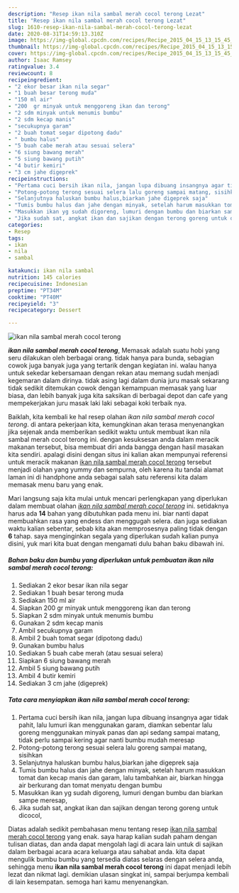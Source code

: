 ```yaml
---
description: "Resep ikan nila sambal merah cocol terong Lezat"
title: "Resep ikan nila sambal merah cocol terong Lezat"
slug: 1610-resep-ikan-nila-sambal-merah-cocol-terong-lezat
date: 2020-08-31T14:59:13.310Z
image: https://img-global.cpcdn.com/recipes/Recipe_2015_04_15_13_15_45_650_edfb2b698ea4c7c93c79/751x532cq70/ikan-nila-sambal-merah-cocol-terong-foto-resep-utama.jpg
thumbnail: https://img-global.cpcdn.com/recipes/Recipe_2015_04_15_13_15_45_650_edfb2b698ea4c7c93c79/751x532cq70/ikan-nila-sambal-merah-cocol-terong-foto-resep-utama.jpg
cover: https://img-global.cpcdn.com/recipes/Recipe_2015_04_15_13_15_45_650_edfb2b698ea4c7c93c79/751x532cq70/ikan-nila-sambal-merah-cocol-terong-foto-resep-utama.jpg
author: Isaac Ramsey
ratingvalue: 3.4
reviewcount: 8
recipeingredient:
- "2 ekor besar ikan nila segar"
- "1 buah besar terong muda"
- "150 ml air"
- "200  gr minyak untuk menggoreng ikan dan terong"
- "2 sdm minyak untuk menumis bumbu"
- "2 sdm kecap manis"
- "secukupnya garam"
- "2 buah tomat segar dipotong dadu"
- " bumbu halus"
- "5 buah cabe merah atau sesuai selera"
- "6 siung bawang merah"
- "5 siung bawang putih"
- "4 butir kemiri"
- "3 cm jahe digeprek"
recipeinstructions:
- "Pertama cuci bersih ikan nila, jangan lupa dibuang insangnya agar tidak pahit, lalu lumuri ikan menggunakan garam, diamkan sebentar lalu goreng menggunakan minyak panas dan api sedang sampai matang, tidak perlu sampai kering agar nanti bumbu mudah meresap"
- "Potong-potong terong sesuai selera lalu goreng sampai matang, sisihkan"
- "Selanjutnya haluskan bumbu halus,biarkan jahe digeprek saja"
- "Tumis bumbu halus dan jahe dengan minyak, setelah harum masukkan tomat dan kecap manis dan garam, lalu tambahkan air, biarkan hingga air berkurang dan tomat menyatu dengan bumbu"
- "Masukkan ikan yg sudah digoreng, lumuri dengan bumbu dan biarkan sampe meresap,"
- "Jika sudah sat, angkat ikan dan sajikan dengan terong goreng untuk dicocol,"
categories:
- Resep
tags:
- ikan
- nila
- sambal

katakunci: ikan nila sambal 
nutrition: 145 calories
recipecuisine: Indonesian
preptime: "PT34M"
cooktime: "PT40M"
recipeyield: "3"
recipecategory: Dessert

---
```



![ikan nila sambal merah cocol terong](https://img-global.cpcdn.com/recipes/Recipe_2015_04_15_13_15_45_650_edfb2b698ea4c7c93c79/751x532cq70/ikan-nila-sambal-merah-cocol-terong-foto-resep-utama.jpg)

<b><i>ikan nila sambal merah cocol terong</i></b>, Memasak adalah suatu hobi yang seru dilakukan oleh berbagai orang. tidak hanya para bunda, sebagian cowok juga banyak juga yang tertarik dengan kegiatan ini. walau hanya untuk sekedar kebersamaan dengan rekan atau memang sudah menjadi kegemaran dalam dirinya. tidak asing lagi dalam dunia juru masak sekarang tidak sedikit ditemukan cowok dengan kemampuan memasak yang luar biasa, dan lebih banyak juga kita saksikan di berbagai depot dan cafe yang mempekerjakan juru masak laki laki sebagai koki terbaik nya.

Baiklah, kita kembali ke hal resep olahan <i>ikan nila sambal merah cocol terong</i>. di antara pekerjaan kita, kemungkinan akan terasa menyenangkan jika sejenak anda memberikan sedikit waktu untuk membuat ikan nila sambal merah cocol terong ini. dengan kesuksesan anda dalam meracik makanan tersebut, bisa membuat diri anda bangga dengan hasil masakan kita sendiri. apalagi disini dengan situs ini kalian akan mempunyai referensi untuk meracik makanan <u>ikan nila sambal merah cocol terong</u> tersebut menjadi olahan yang yummy dan sempurna, oleh karena itu tandai alamat laman ini di handphone anda sebagai salah satu referensi kita dalam memasak menu baru yang enak.




Mari langsung saja kita mulai untuk mencari perlengkapan yang diperlukan dalam membuat olahan <u><i>ikan nila sambal merah cocol terong</i></u> ini. setidaknya harus ada <b>14</b> bahan yang dibutuhkan pada menu ini. biar nanti dapat membuahkan rasa yang endess dan menggugah selera. dan juga sediakan waktu kalian sebentar, sebab kita akan memprosesnya paling tidak dengan <b>6</b> tahap. saya menginginkan segala yang diperlukan sudah kalian punya disini, yuk mari kita buat dengan mengamati dulu bahan baku dibawah ini.

<!--inarticleads1-->

##### Bahan baku dan bumbu yang diperlukan untuk pembuatan ikan nila sambal merah cocol terong:

1. Sediakan 2 ekor besar ikan nila segar
1. Sediakan 1 buah besar terong muda
1. Sediakan 150 ml air
1. Siapkan 200  gr minyak untuk menggoreng ikan dan terong
1. Siapkan 2 sdm minyak untuk menumis bumbu
1. Gunakan 2 sdm kecap manis
1. Ambil secukupnya garam
1. Ambil 2 buah tomat segar (dipotong dadu)
1. Gunakan  bumbu halus
1. Sediakan 5 buah cabe merah (atau sesuai selera)
1. Siapkan 6 siung bawang merah
1. Ambil 5 siung bawang putih
1. Ambil 4 butir kemiri
1. Sediakan 3 cm jahe (digeprek)




<!--inarticleads2-->

##### Tata cara menyiapkan ikan nila sambal merah cocol terong:

1. Pertama cuci bersih ikan nila, jangan lupa dibuang insangnya agar tidak pahit, lalu lumuri ikan menggunakan garam, diamkan sebentar lalu goreng menggunakan minyak panas dan api sedang sampai matang, tidak perlu sampai kering agar nanti bumbu mudah meresap
1. Potong-potong terong sesuai selera lalu goreng sampai matang, sisihkan
1. Selanjutnya haluskan bumbu halus,biarkan jahe digeprek saja
1. Tumis bumbu halus dan jahe dengan minyak, setelah harum masukkan tomat dan kecap manis dan garam, lalu tambahkan air, biarkan hingga air berkurang dan tomat menyatu dengan bumbu
1. Masukkan ikan yg sudah digoreng, lumuri dengan bumbu dan biarkan sampe meresap,
1. Jika sudah sat, angkat ikan dan sajikan dengan terong goreng untuk dicocol,




Diatas adalah sedikit pembahasan menu tentang resep <u>ikan nila sambal merah cocol terong</u> yang enak. saya harap kalian sudah paham dengan tulisan diatas, dan anda dapat mengolah lagi di acara lain untuk di sajikan dalam berbagai acara acara keluarga atau sahabat anda. kita dapat mengulik bumbu bumbu yang tersedia diatas selaras dengan selera anda, sehingga menu <b>ikan nila sambal merah cocol terong</b> ini dapat menjadi lebih lezat dan nikmat lagi. demikian ulasan singkat ini, sampai berjumpa kembali di lain kesempatan. semoga hari kamu menyenangkan.
